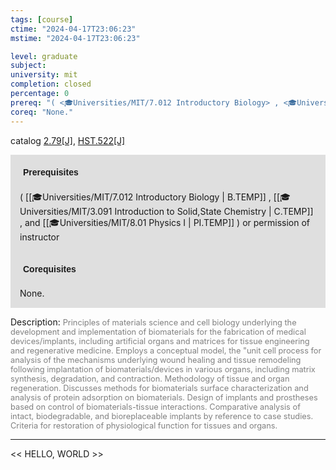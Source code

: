```yaml
---
tags: [course]
ctime: "2024-04-17T23:06:23"
mstime: "2024-04-17T23:06:23"

level: graduate
subject: 
university: mit
completion: closed
percentage: 0
prereq: "( <🎓Universities/MIT/7.012 Introductory Biology> , <🎓Universities/MIT/3.091 Introduction to Solid,State Chemistry> , and <🎓Universities/MIT/8.01 Physics I> ) or permission of instructor"
coreq: "None."
---
```


catalog [2.79[J]](http://student.mit.edu/catalog/m2b.html#2.79), [HST.522[J]](http://student.mit.edu/catalog/mHSTa.html#HST.522)

<span style="display: block; padding: 15px; background-color: rgb(100, 100, 100, 0.2);"><font id="m_prereq1941_0" style="display: block; font-family: Arial, sans-serif; font-weight: bold; padding: 5px">Prerequisites</font><br><span id="prereq1941_0">( [[🎓Universities/MIT/7.012 Introductory Biology | B.TEMP]] , [[🎓Universities/MIT/3.091 Introduction to Solid,State Chemistry | C.TEMP]] , and [[🎓Universities/MIT/8.01 Physics I | PI.TEMP]] ) or permission of instructor</span></span>
<span style="display: block; padding: 15px; background-color: rgb(100, 100, 100, 0.2);"><font id="m_coreq1941_0" style="display: block; font-family: Arial, sans-serif; font-weight: bold; padding: 5px">Corequisites</font><br><span id="coreq1941_0">None.</span></span>

<font style="">Description:</font>
<font style="color: grey; font-size: 0.8rem;">Principles of materials science and cell biology underlying the development and implementation of biomaterials for the fabrication of medical devices/implants, including artificial organs and matrices for tissue engineering and regenerative medicine. Employs a conceptual model, the "unit cell process for analysis of the mechanisms underlying wound healing and tissue remodeling following implantation of biomaterials/devices in various organs, including matrix synthesis, degradation, and contraction. Methodology of tissue and organ regeneration. Discusses methods for biomaterials surface characterization and analysis of protein adsorption on biomaterials. Design of implants and prostheses based on control of biomaterials-tissue interactions. Comparative analysis of intact, biodegradable, and bioreplaceable implants by reference to case studies. Criteria for restoration of physiological function for tissues and organs.</font>



---

<< HELLO, WORLD >>
